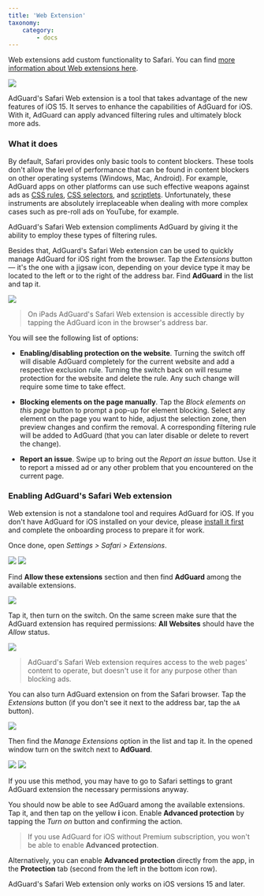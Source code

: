 ```yaml
---
title: 'Web Extension'
taxonomy:
    category:
        - docs
---
```


Web extensions add custom functionality to Safari. You can find [more information about Web extensions here](https://developer.apple.com/documentation/safariservices/safari_web_extensions).

![](https://cdn.adguard.com/public/Adguard/kb/iOS/webext/menu_en.jpeg)

AdGuard's Safari Web extension is a tool that takes advantage of the new features of iOS 15. It serves to enhance the capabilities of AdGuard for iOS. With it, AdGuard can apply advanced filtering rules and ultimately block more ads.

<a name="features"></a>

### What it does

By default, Safari provides only basic tools to content blockers. These tools don't allow the level of performance that can be found in content blockers on other operating systems (Windows, Mac, Android). For example, AdGuard apps on other platforms can use such effective weapons against ads as [CSS rules](https://kb.adguard.com/en/general/how-to-create-your-own-ad-filters#cosmetic-css-rules), [CSS selectors](https://kb.adguard.com/en/general/how-to-create-your-own-ad-filters#extended-css-selectors), and [scriptlets](https://kb.adguard.com/en/general/how-to-create-your-own-ad-filters#scriptlets). Unfortunately, these instruments are absolutely irreplaceable when dealing with more complex cases such as pre-roll ads on YouTube, for example.

AdGuard's Safari Web extension compliments AdGuard by giving it the ability to employ these types of filtering rules.

Besides that, AdGuard's Safari Web extension can be used to quickly manage AdGuard for iOS right from the browser. Tap the *Extensions* button — it's the one with a jigsaw icon, depending on your device type it may be located to the left or to the right of the address bar. Find **AdGuard** in the list and tap it. 

![](https://cdn.adguard.com/public/Adguard/kb/iOS/webext/ext_adguard_en.png)

>On iPads AdGuard's Safari Web extension is accessible directly by tapping the AdGuard icon in the browser's address bar.

You will see the following list of options:

* **Enabling/disabling protection on the website**. Turning the switch off will disable AdGuard completely for the current website and add a respective exclusion rule. Turning the switch back on will resume protection for the website and delete the rule. Any such change will require some time to take effect.

* **Blocking elements on the page manually**. Tap the *Block elements on this page* button to prompt a pop-up for element blocking. Select any element on the page you want to hide, adjust the selection zone, then preview changes and confirm the removal. A corresponding filtering rule will be added to AdGuard (that you can later disable or delete to revert the change).

* **Report an issue**. Swipe up to bring out the *Report an issue* button. Use it to report a missed ad or any other problem that you encountered on the current page.

<a name="install"></a>

### Enabling AdGuard's Safari Web extension

Web extension is not a standalone tool and requires AdGuard for iOS. If you don't have AdGuard for iOS installed on your device, please [install it first](https://kb.adguard.com/en/ios/installation) and complete the onboarding process to prepare it for work.

Once done, open *Settings > Safari > Extensions*. 

![](https://cdn.adguard.com/public/Adguard/kb/iOS/webext/settings1_en.png)
![](https://cdn.adguard.com/public/Adguard/kb/iOS/webext/settings2_en.png)

Find **Allow these extensions** section and then find **AdGuard** among the available extensions. 

![](https://cdn.adguard.com/public/Adguard/kb/iOS/webext/settings3_en.png)

Tap it, then turn on the switch. On the same screen make sure that the AdGuard extension has required permissions: **All Websites** should have the *Allow* status. 

![](https://cdn.adguard.com/public/Adguard/kb/iOS/webext/settings4_en.png)

>AdGuard's Safari Web extension requires access to the web pages' content to operate, but doesn't use it for any purpose other than blocking ads.

You can also turn AdGuard extension on from the Safari browser. Tap the *Extensions* button (if you don't see it next to the address bar, tap the `aA` button). 

![](https://cdn.adguard.com/public/Adguard/kb/iOS/webext/safari1_en.png)

Then find the *Manage Extensions* option in the list and tap it. In the opened window turn on the switch next to **AdGuard**. 

![](https://cdn.adguard.com/public/Adguard/kb/iOS/webext/safari2_en.png)
![](https://cdn.adguard.com/public/Adguard/kb/iOS/webext/safari3_en.jpeg)

If you use this method, you may have to go to Safari settings to grant AdGuard extension the necessary permissions anyway.

You should now be able to see AdGuard among the available extensions. Tap it, and then tap on the yellow **i** icon. Enable **Advanced protection** by tapping the *Turn on* button and confirming the action.

>If you use AdGuard for iOS without Premium subscription, you won't be able to enable **Advanced protection**. 

Alternatively, you can enable **Advanced protection** directly from the app, in the **Protection** tab (second from the left in the bottom icon row). 

AdGuard's Safari Web extension only works on iOS versions 15 and later.